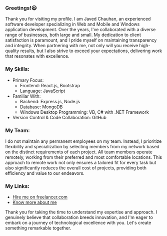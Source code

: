 ### Greetings!😃

Thank you for visiting my profile. I am Javed Chauhan, an experienced software developer specializing in Web and Mobile and Windows application development. Over the years, I've collaborated with a diverse range of businesses, both large and small. My dedication to client satisfaction is paramount, and I pride myself on maintaining transparency and integrity. When partnering with me, not only will you receive high-quality results, but I also strive to exceed your expectations, delivering work that resonates with excellence.

### My Skills:

* Primary Focus:  
  * Frontend: React.js, Bootstrap
  * Language: JavaScript
* Familiar With:  
  * Backend: Express.js, Node.js
  * Database: MongoDB
  * Windows Desktop Programming: VB, C# with .NET Framework  
* Version Control & Code Collaboration: GitHub
  
### My Team:

I do not maintain any permanent employees on my team. Instead, I prioritize flexibility and specialization by selecting members from my network based on the distinct requirements of each project. All team members operate remotely, working from their preferred and most comfortable locations. This approach to remote work not only ensures a tailored fit for every task but also significantly reduces the overall cost of projects, providing both efficiency and value to our endeavors.

### My Links:

* [Hire me on freelancer.com](https://www.freelancer.com/u/frameworkte)
* [Know more about me](https://www.frameworkteam.com/)

Thank you for taking the time to understand my expertise and approach. I genuinely believe that collaboration breeds innovation, and I'm eager to embark on a journey of technological excellence with you. Let's create something remarkable together.
